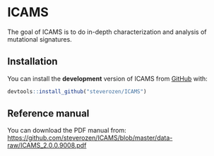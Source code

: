 
<!-- README.md is generated from README.Rmd. Please edit that file -->
ICAMS
=====

<!-- badges: start -->
<!-- badges: end -->
The goal of ICAMS is to do in-depth characterization and analysis of mutational signatures.

Installation
------------

You can install the **development** version of ICAMS from [GitHub](https://github.com/) with:

``` r
devtools::install_github("steverozen/ICAMS")
```

Reference manual
----------------

You can download the PDF manual from: <https://github.com/steverozen/ICAMS/blob/master/data-raw/ICAMS_2.0.0.9008.pdf>
